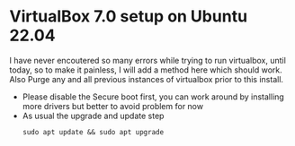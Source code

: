 <h1>VirtualBox 7.0 setup on Ubuntu 22.04</h1>
<p>I have never encoutered so many errors while trying to run virtualbox, until today, so to make it painless, I will add a method here which should work. Also Purge any and all previous instances of virtualbox prior to this install.</p>

<p>
<ul>
<li>Please disable the Secure boot first, you can work around by installing more drivers but better to avoid problem for now</li>
<li>As usual the upgrade and update step</li>

````
sudo apt update && sudo apt upgrade 
````

</ul>
</p>
